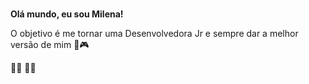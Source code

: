 <strong>Olá mundo, eu sou Milena!</strong> <img src= "https://github.com/TheDudeThatCode/TheDudeThatCode/raw/master/Assets/Earth.gif" heigth= "15px" width= "15px">


O objetivo é me tornar uma Desenvolvedora Jr e sempre dar a melhor versão de mim 💪🎮


✊🏾 🏳️‍🌈

<!---
<style>
  img{
  width:5px
  height:5px
 </style>

}
Milena2712/Milena2712 is a ✨ special ✨ repository because its `README.md` (this file) appears on your GitHub profile.
You can click the Preview link to take a look at your changes.
--->
